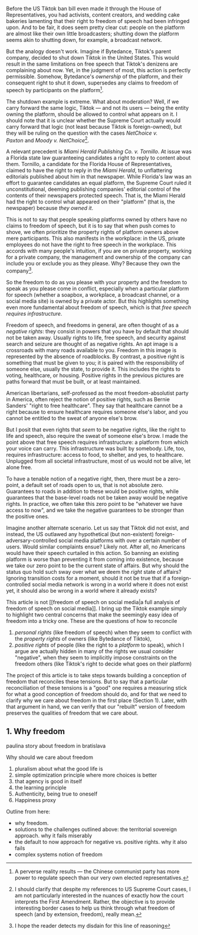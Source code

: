 Before the US Tiktok ban bill even made it through the House of Representatives, you had activists, content creators, and wedding cake bakeries lamenting that their right to freedom of speech had been infringed upon. And to be fair, it does seem pretty clear cut: people on the platform are almost like their own little broadcasters; shutting down the platform seems akin to shutting down, for example, a broadcast network.

But the analogy doesn't work. Imagine if Bytedance, Tiktok's parent company, decided to shut down Tiktok in the United States. This would result in the same limitations on free speech that Tiktok's denizens are complaining about now. Yet, in the judgment of most, this action is perfectly permissible. Somehow, Bytedance's *ownership* of the platform, and their consequent right to shut it down, supersedes any claims to freedom of speech by participants on the platform[^1].

The shutdown example is extreme. What about moderation? Well, if we carry forward the same logic, Tiktok — and not its users — being the entity owning the platform, should be allowed to control what appears on it. I should note that it is unclear whether the Supreme Court actually would carry forward that logic (not least because Tiktok is foreign-owned), but they will be ruling on the question with the cases *NetChoice v. Paxton* and *Moody v. NetChoice*[^2].  

A relevant precedent is *Miami Herald Publishing Co. v. Tornillo*. At issue was a Florida state law guaranteeing candidates a right to reply to content about them. Tornillo, a candidate for the Florida House of Representatives, claimed to have the right to reply in the *Miami Herald*, to unflattering editorials published about him in that newspaper. While Florida's law was an effort to guarantee candidates an equal platform, the Supreme Court ruled it unconstitutional, deeming publishing companies' editorial control of the contents of their newspapers protected speech. That is, the Miami Herald had the right to control what appeared on their "platform" (that is, the newspaper) because *they owned it*. 

This is not to say that people speaking platforms owned by others have no claims to freedom of speech, but it is to say that when push comes to shove, we often prioritize the property rights of platform owners above mere participants. This also manifests in the workplace: in the US, private employees do not have the right to free speech in the workplace. This accords with many people's intuition, if you are on private property, working for a private company, the management and ownership of the company can include you or exclude you as they please. Why? Because they own the company[^3].

So the freedom to do as you please with your property and the freedom to speak as you please come in conflict, especially when a particular platform for speech (whether a soapbox, a workplace, a broadcast channel, or a social media site) is owned by a private actor. But this highlights something even more fundamental about freedom of speech, which is that *free speech requires infrastructure*.

Freedom of speech, and freedoms in general, are often thought of as a *negative rights*: they consist in powers that you have by default that should not be taken away. Usually rights to life, free speech, and security against search and seizure are thought of as negative rights. An apt image is a crossroads with many roads available to you. Freedom in this image is represented by the absence of roadblocks. By contrast, a positive right is something that must be given to you; it is paired with the responsibility of someone else, usually the state, to provide it. This includes the rights to voting, healthcare, or housing. Positive rights in the previous pictures are paths forward that must be built, or at least maintained.

American libertarians, self-professed as the most freedom-absolutist party in America, often reject the notion of positive rights, such as Bernie Sanders' "right to free healthcare". They say that healthcare cannot be a right because to ensure healthcare requires someone else's labor, and you cannot be entitled to the sweat of anyone else's brow.

But I posit that even rights that *seem* to be negative rights, like the right to life and speech, also require the sweat of someone else's brow. I made the point above that free speech requires infrastructure: a platform from which your voice can carry. This infrastructure was built by somebody. Life, too, requires infrastructure: access to food, to shelter, and yes, to healthcare. Unplugged from all societal infrastructure, most of us would not be alive, let alone free.

To have a tenable notion of a negative right, then, there must be a zero-point, a default set of roads open to us, that is not absolute zero. Guarantees to roads in addition to these would be positive rights, while guarantees that the base-level roads not be taken away would be negative rights. In practice, we often take this zero point to be "whatever we have access to now", and we take the negative guarantees to be stronger than the positive ones. 

Imagine another alternate scenario. Let us say that Tiktok did not exist, and instead, the US outlawed any hypothetical (but non-existent) foreign-adversary-controlled social media platforms with over a certain number of users. Would similar complaints ensue? Likely not. After all, no Americans would have their speech curtailed in this action. So banning an existing platform is worse than preventing it from coming into existence, because we take our zero point to be the current state of affairs. But why should the status quo hold such sway over what we deem the *right* state of affairs? Ignoring transition costs for a moment, should it not be true that if a foreign-controlled social media network is wrong in a world where it does not exist yet, it should also be wrong in a world where it already exists? 

This article is not [[freedom of speech on social media|a full analysis of freedom of speech on social media]]. I bring up the Tiktok example simply to highlight two central concerns that make the seemingly easy idea of freedom into a tricky one. These are the questions of how to reconcile
1. *personal rights* (like freedom of speech) when they seem to conflict with the *property rights* of owners (like Bytedance of Tiktok),
2. *positive rights* of people (like the right to a *platform* to speak), which I argue are actually hidden in many of the rights we usual consider "negative", when they seem to implicitly impose constraints on the freedom others (like Tiktok's right to decide what goes on their platform)

The project of this article is to take steps towards building a conception of freedom that reconciles these tensions. But to say that a particular reconciliation of these tensions is a "good" one requires a measuring stick for what a good conception of freedom should do, and for that we need to clarify why we care about freedom in the first place (Section 1). Later, with that argument in hand, we can verify that our "rebuilt" version of freedom preserves the qualities of freedom that we care about.
## 1. Why freedom
paulina story about freedom in bratislava

Why should we care about freedom
1. pluralism about what the good life is
2. simple optimization principle where more choices is better
3. that agency is good in itself
4. the learning principle
5. Authenticity, being true to oneself
6. Happiness proxy

Outline from here:
- why freedom. 
- solutions to the challenges outlined above: the territorial sovereign approach. why it fails miserably
- the default to now approach for negative vs. positive rights. why it also fails 
- complex systems notion of freedom

[^1]: A perverse reality results — the Chinese communist party has more power to regulate speech than our very own elected representatives.

[^2]: I should clarify that despite my references to US Supreme Court cases, I am not particularly interested in the nuances of exactly how the court interprets the First Amendment. Rather, the objective is to provide interesting border cases to help us think through what freedom of speech (and by extension, freedom), really mean.

[^3]: I hope the reader detects my disdain for this line of reasoning